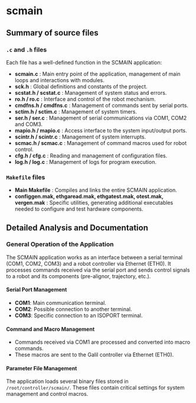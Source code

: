 # scmain
## Summary of source files

### `.c` and `.h` files
Each file has a well-defined function in the SCMAIN application:

- **scmain.c** : Main entry point of the application, management of main loops and interactions with modules.
- **sck.h** : Global definitions and constants of the project.
- **scstat.h / scstat.c** : Management of system status and errors.
- **ro.h / ro.c** : Interface and control of the robot mechanism.
- **cmdfns.h / cmdfns.c** : Management of commands sent by serial ports.
- **sctim.h / sctim.c** : Management of system timers.
- **ser.h / ser.c** : Management of serial communications via COM1, COM2 and COM3.
- **mapio.h / mapio.c** : Access interface to the system input/output ports.
- **scintr.h / scintr.c** : Management of system interrupts.
- **scmac.h / scmac.c** : Management of command macros used for robot control.
- **cfg.h / cfg.c** : Reading and management of configuration files.
- **log.h / log.c** : Management of logs for program execution.

### `Makefile` files
- **Main Makefile** : Compiles and links the entire SCMAIN application.
- **configgen.mak, ethgaread.mak, ethgatest.mak, otest.mak, vergen.mak** : Specific utilities, generating additional executables needed to configure and test hardware components.

## Detailed Analysis and Documentation

### General Operation of the Application
The SCMAIN application works as an interface between a serial terminal (COM1, COM2, COM3) and a robot controller via Ethernet (ETH0). It processes commands received via the serial port and sends control signals to a robot and its components (pre-alignor, trajectory, etc.).

#### **Serial Port Management**
- **COM1**: Main communication terminal.
- **COM2**: Possible connection to another terminal.
- **COM3**: Specific connection to an ISOPORT terminal.

#### **Command and Macro Management**
- Commands received via COM1 are processed and converted into macro commands.
- These macros are sent to the Galil controller via Ethernet (ETH0).

#### **Parameter File Management**
The application loads several binary files stored in `/root/controller/scmain/`. These files contain critical settings for system management and control macros.